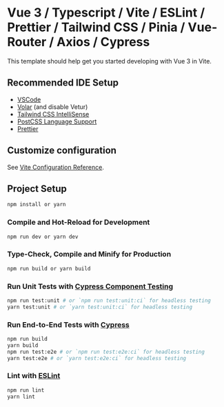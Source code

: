 # Vue 3 / Typescript / Vite / ESLint / Prettier / Tailwind CSS / Pinia / Vue-Router / Axios / Cypress

This template should help get you started developing with Vue 3 in Vite.

## Recommended IDE Setup

- [VSCode](https://code.visualstudio.com/)
- [Volar](https://marketplace.visualstudio.com/items?itemName=johnsoncodehk.volar) (and disable Vetur)
- [Tailwind CSS IntelliSense](https://marketplace.visualstudio.com/items?itemName=bradlc.vscode-tailwindcss)
- [PostCSS Language Support](https://marketplace.visualstudio.com/items?itemName=csstools.postcss)
- [Prettier](https://marketplace.visualstudio.com/items?itemName=esbenp.prettier-vscode)

## Customize configuration

See [Vite Configuration Reference](https://vitejs.dev/config/).

## Project Setup

```sh
npm install or yarn
```

### Compile and Hot-Reload for Development

```sh
npm run dev or yarn dev
```

### Type-Check, Compile and Minify for Production

```sh
npm run build or yarn build
```

### Run Unit Tests with [Cypress Component Testing](https://docs.cypress.io/guides/component-testing/introduction)

```sh
npm run test:unit # or `npm run test:unit:ci` for headless testing
yarn test:unit # or `yarn test:unit:ci` for headless testing
```

### Run End-to-End Tests with [Cypress](https://www.cypress.io/)

```sh
npm run build
yarn build
npm run test:e2e # or `npm run test:e2e:ci` for headless testing
yarn test:e2e # or `yarn test:e2e:ci` for headless testing
```

### Lint with [ESLint](https://eslint.org/)

```sh
npm run lint
yarn lint
```

